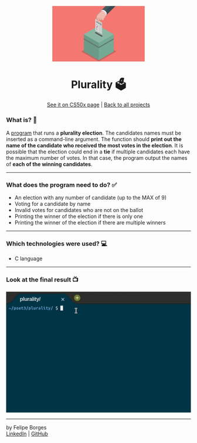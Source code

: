 <div align="center">	
	<img src="./.github/pluralityimg.png" alt="pluralityimg" width="50%"/>	
</div>

<div align="center">
	<h1>Plurality 🗳️</h1>	
</div>

<div align="center">
	<a href="https://cs50.harvard.edu/x/2020/psets/3/plurality/">See it on CS50x page</a> |
	<a href="https://github.com/felipejsborges/cs50_challenges#cs50x-challenges-">Back to all projects</a>
</div>

### What is? 🤔
A [program](./plurality.c) that runs a **plurality election**. The candidates names must be inserted as a command-line argument. The function should **print out the name of the candidate who received the most votes in the election**. It is possible that the election could end in a **tie** if multiple candidates each have the maximum number of votes. In that case, the program output the names of **each of the winning candidates**.
<hr>

### What does the program need to do? ✅
- An election with any number of candidate (up to the MAX of 9)
- Voting for a candidate by name
- Invalid votes for candidates who are not on the ballot
- Printing the winner of the election if there is only one
- Printing the winner of the election if there are multiple winners
<hr>

### Which technologies were used? 💻
- C language
<hr>

### Look at the final result 📺<br>
![pluralitygif](./.github/plurality.gif)
<hr>

by Felipe Borges<br>
[LinkedIn](https://www.linkedin.com/in/felipejsborges) | [GitHub](https://github.com/felipejsborges)
